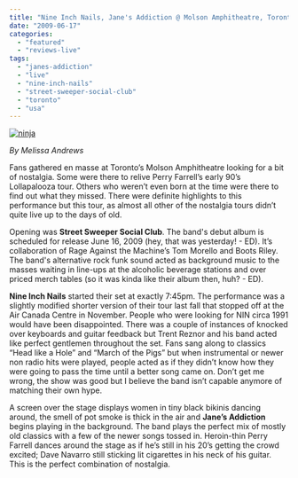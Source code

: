 ```yaml
---
title: "Nine Inch Nails, Jane's Addiction @ Molson Amphitheatre, Toronto ON, June 2, 2009"
date: "2009-06-17"
categories: 
  - "featured"
  - "reviews-live"
tags: 
  - "janes-addiction"
  - "live"
  - "nine-inch-nails"
  - "street-sweeper-social-club"
  - "toronto"
  - "usa"
---
```


[![ninja](http://www.hellbound.ca/wp-content/uploads/2009/06/ninja-300x300.jpg "ninja")](http://www.hellbound.ca/wp-content/uploads/2009/06/ninja.jpg)

_By Melissa Andrews_

Fans gathered en masse at Toronto’s Molson Amphitheatre looking for a bit of nostalgia. Some were there to relive Perry Farrell’s early 90’s Lollapalooza tour. Others who weren’t even born at the time were there to find out what they missed. There were definite highlights to this performance but this tour, as almost all other of the nostalgia tours didn’t quite live up to the days of old.

Opening was **Street Sweeper Social Club**. The band's debut album is scheduled for release June 16, 2009 (hey, that was yesterday! - ED). It’s collaboration of Rage Against the Machine’s Tom Morello and Boots Riley. The band's alternative rock funk sound acted as background music to the masses waiting in line-ups at the alcoholic beverage stations and over priced merch tables (so it was kinda like their album then, huh? - ED).

**Nine Inch Nails** started their set at exactly 7:45pm. The performance was a slightly modified shorter version of their tour last fall that stopped off at the Air Canada Centre in November. People who were looking for NIN circa 1991 would have been disappointed. There was a couple of instances of knocked over keyboards and guitar feedback but Trent Reznor and his band acted like perfect gentlemen throughout the set. Fans sang along to classics “Head like a Hole” and “March of the Pigs” but when instrumental or newer non radio hits were played, people acted as if they didn’t know how they were going to pass the time until a better song came on. Don’t get me wrong, the show was good but I believe the band isn’t capable anymore of matching their own hype.

A screen over the stage displays women in tiny black bikinis dancing around, the smell of pot smoke is thick in the air and **Jane’s Addiction** begins playing in the background. The band plays the perfect mix of mostly old classics with a few of the newer songs tossed in. Heroin-thin Perry Farrell dances around the stage as if he’s still in his 20’s getting the crowd excited; Dave Navarro still sticking lit cigarettes in his neck of his guitar. This is the perfect combination of nostalgia.
